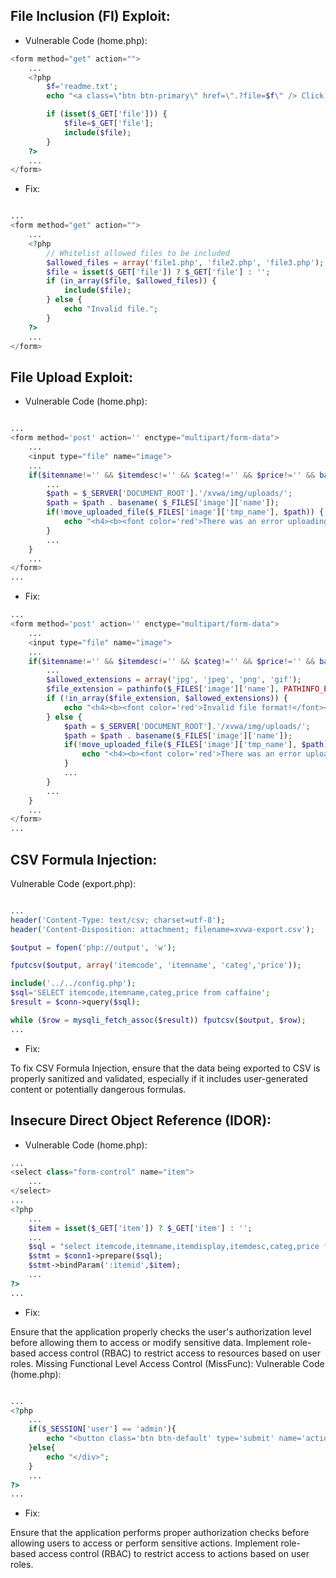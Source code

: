## File Inclusion (FI) Exploit:
* Vulnerable Code (home.php):
```php
<form method="get" action="">
    ...
    <?php 
        $f='readme.txt';
        echo "<a class=\"btn btn-primary\" href=\".?file=$f\" /> Click here </a><br><br>";

        if (isset($_GET['file'])) {
            $file=$_GET['file'];
            include($file);
        }                 
    ?>
    ...
</form>
```

* Fix:

```php

...
<form method="get" action="">
    ...
    <?php 
        // Whitelist allowed files to be included
        $allowed_files = array('file1.php', 'file2.php', 'file3.php');
        $file = isset($_GET['file']) ? $_GET['file'] : '';
        if (in_array($file, $allowed_files)) {
            include($file);
        } else {
            echo "Invalid file.";
        }
    ?>
    ...
</form>
```

## File Upload Exploit:
* Vulnerable Code (home.php):

```php

...
<form method='post' action='' enctype="multipart/form-data">
    ...
    <input type="file" name="image">
    ...
    if($itemname!='' && $itemdesc!='' && $categ!='' && $price!='' && basename( $_FILES['image']['name'])!=''){
        ...
        $path = $_SERVER['DOCUMENT_ROOT'].'/xvwa/img/uploads/';
        $path = $path . basename( $_FILES['image']['name']); 
        if(!move_uploaded_file($_FILES['image']['tmp_name'], $path)) {
            echo "<h4><b><font color='red'>There was an error uploading the file, please try again!</font></b></h4>";
        }
        ...
    }
    ...
</form>
...
```
* Fix:

```php
...
<form method='post' action='' enctype="multipart/form-data">
    ...
    <input type="file" name="image">
    ...
    if($itemname!='' && $itemdesc!='' && $categ!='' && $price!='' && basename( $_FILES['image']['name'])!=''){
        ...
        $allowed_extensions = array('jpg', 'jpeg', 'png', 'gif');
        $file_extension = pathinfo($_FILES['image']['name'], PATHINFO_EXTENSION);
        if (!in_array($file_extension, $allowed_extensions)) {
            echo "<h4><b><font color='red'>Invalid file format!</font></b></h4>";
        } else {
            $path = $_SERVER['DOCUMENT_ROOT'].'/xvwa/img/uploads/';
            $path = $path . basename($_FILES['image']['name']); 
            if(!move_uploaded_file($_FILES['image']['tmp_name'], $path)) {
                echo "<h4><b><font color='red'>There was an error uploading the file, please try again!</font></b></h4>";
            }
            ...
        }
        ...
    }
    ...
</form>
...
```

## CSV Formula Injection:
Vulnerable Code (export.php):

```php

...
header('Content-Type: text/csv; charset=utf-8');
header('Content-Disposition: attachment; filename=xvwa-export.csv');

$output = fopen('php://output', 'w');

fputcsv($output, array('itemcode', 'itemname', 'categ','price'));

include('../../config.php');  
$sql='SELECT itemcode,itemname,categ,price from caffaine';
$result = $conn->query($sql);

while ($row = mysqli_fetch_assoc($result)) fputcsv($output, $row);
...
```
* Fix:

To fix CSV Formula Injection, ensure that the data being exported to CSV is properly sanitized and validated, especially if it includes user-generated content or potentially dangerous formulas.

## Insecure Direct Object Reference (IDOR):
* Vulnerable Code (home.php):

```php
...
<select class="form-control" name="item">
    ...
</select>
...
<?php
    ...
    $item = isset($_GET['item']) ? $_GET['item'] : '';
    ...
    $sql = "select itemcode,itemname,itemdisplay,itemdesc,categ,price from caffaine where itemid = :itemid";
    $stmt = $conn1->prepare($sql);
    $stmt->bindParam(':itemid',$item);
    ...
?>
...
```
* Fix:

Ensure that the application properly checks the user's authorization level before allowing them to access or modify sensitive data. Implement role-based access control (RBAC) to restrict access to resources based on user roles.
Missing Functional Level Access Control (MissFunc):
Vulnerable Code (home.php):


```php

...
<?php
    ...
    if($_SESSION['user'] == 'admin'){
        echo "<button class='btn btn-default' type='submit' name='action' value='delete'>Delete</button></div>";
    }else{
        echo "</div>";
    }
    ...
?>
...
```

* Fix:

Ensure that the application performs proper authorization checks before allowing users to access or perform sensitive actions. Implement role-based access control (RBAC) to restrict access to actions based on user roles.

